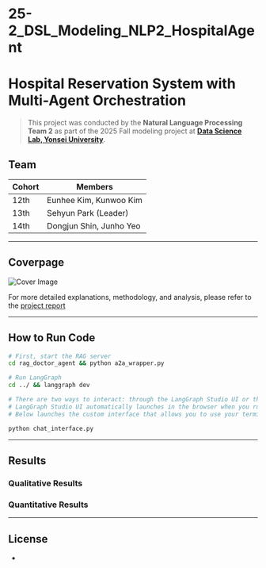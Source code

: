 # 25-2_DSL_Modeling_NLP2_HospitalAgent

# Hospital Reservation System with Multi-Agent Orchestration

> This project was conducted by the **Natural Language Processing Team 2** as part of the 2025 Fall modeling project at [**Data Science Lab, Yonsei University**](https://github.com/DataScience-Lab-Yonsei).



## Team

| Cohort | Members                            |
|--------|------------------------------------|
| 12th   | Eunhee Kim, Kunwoo Kim |
| 13th   | Sehyun Park (Leader)        |
| 14th   | Dongjun Shin, Junho Yeo        |


---

## Coverpage

![Cover Image](./fig/cover.png)

For more detailed explanations, methodology, and analysis, please refer to the [project report](https://docs.google.com/viewer?url=https://raw.githubusercontent.com/jwlee9941/SCOPE/main/report/report.pdf)


---

## How to Run Code

```bash
# First, start the RAG server
cd rag_doctor_agent && python a2a_wrapper.py

# Run LangGraph
cd ../ && langgraph dev

# There are two ways to interact: through the LangGraph Studio UI or the custom interface.
# LangGraph Studio UI automatically launches in the browser when you run `langgraph dev`, but it requires signup and setup.
# Below launches the custom interface that allows you to use your terminal to interact with the agent.

python chat_interface.py
```

---

## Results

### Qualitative Results



### Quantitative Results



---

## License

-
